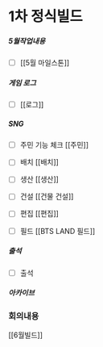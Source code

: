 
# 1차 정식빌드


##### 5월작업내용
- [ ] [[5월 마일스톤]]



##### 게임 로그
- [ ] [[로그]]

##### SNG 
- [ ] 주민 기능 체크 [[주민]]
- [ ] 배치 [[배치]]
- [ ] 생산 [[생산]]
- [ ] 건설 [[건물 건설]]
- [ ] 편집 [[편집]] 
- [ ] 필드 [[BTS LAND 필드]]


##### 출석
- [ ] 출석
##### 아카이브



### 회의내용 
[[6월빌드]]
